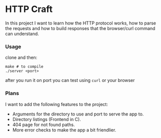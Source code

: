 # HTTP Craft

In this project I want to learn how the HTTP protocol works, how to
parse the requests and how to build responses that the browser/curl command can
understand.

### Usage
clone and then:

```console
make # to compile
./server <port>
```

after you run it on port you can test using `curl` or your browser

### Plans

I want to add the following features to the project:
- Arguments for the directory to use and port to serve the app to.
- Directory listings (Frontend in C).
- 404 page for not found paths.
- More error checks to make the app a bit friendlier.

